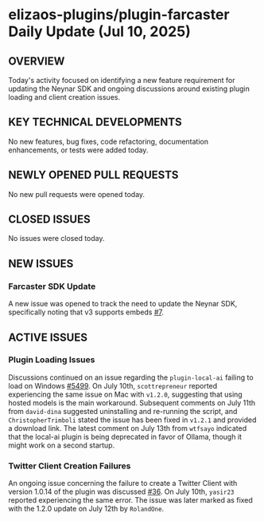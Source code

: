 # elizaos-plugins/plugin-farcaster Daily Update (Jul 10, 2025)
## OVERVIEW 
Today's activity focused on identifying a new feature requirement for updating the Neynar SDK and ongoing discussions around existing plugin loading and client creation issues.
## KEY TECHNICAL DEVELOPMENTS
No new features, bug fixes, code refactoring, documentation enhancements, or tests were added today.

## NEWLY OPENED PULL REQUESTS
No new pull requests were opened today.

## CLOSED ISSUES
No issues were closed today.

## NEW ISSUES
### Farcaster SDK Update
A new issue was opened to track the need to update the Neynar SDK, specifically noting that v3 supports embeds [#7](https://github.com/elizaos-plugins/plugin-farcaster/issues/7).

## ACTIVE ISSUES
### Plugin Loading Issues
Discussions continued on an issue regarding the `plugin-local-ai` failing to load on Windows [#5499](https://github.com/elizaos-plugins/plugin-farcaster/issues/5499). On July 10th, `scottrepreneur` reported experiencing the same issue on Mac with `v1.2.0`, suggesting that using hosted models is the main workaround. Subsequent comments on July 11th from `david-dina` suggested uninstalling and re-running the script, and `ChristopherTrimboli` stated the issue has been fixed in `v1.2.1` and provided a download link. The latest comment on July 13th from `wtfsayo` indicated that the local-ai plugin is being deprecated in favor of Ollama, though it might work on a second startup.

### Twitter Client Creation Failures
An ongoing issue concerning the failure to create a Twitter Client with version 1.0.14 of the plugin was discussed [#36](https://github.com/elizaos-plugins/plugin-farcaster/issues/36). On July 10th, `yasir23` reported experiencing the same error. The issue was later marked as fixed with the 1.2.0 update on July 12th by `RolandOne`.